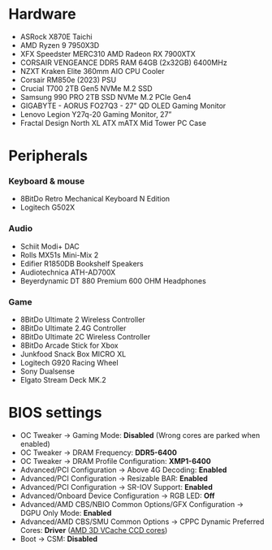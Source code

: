 # Hardware
* ASRock X870E Taichi
* AMD Ryzen 9 7950X3D
* XFX Speedster MERC310 AMD Radeon RX 7900XTX
* CORSAIR VENGEANCE DDR5 RAM 64GB (2x32GB) 6400MHz
* NZXT Kraken Elite 360mm AIO CPU Cooler
* Corsair RM850e (2023) PSU
* Crucial T700 2TB Gen5 NVMe M.2 SSD
* Samsung 990 PRO 2TB SSD NVMe M.2 PCIe Gen4
* GIGABYTE - AORUS FO27Q3 - 27" QD OLED Gaming Monitor
* Lenovo Legion Y27q-20 Gaming Monitor, 27”
* Fractal Design North XL ATX mATX Mid Tower PC Case
# Peripherals
### Keyboard & mouse
* 8BitDo Retro Mechanical Keyboard N Edition
* Logitech G502X
### Audio
* Schiit Modi+ DAC
* Rolls MX51s Mini-Mix 2
* Edifier R1850DB Bookshelf Speakers
* Audiotechnica ATH-AD700X
* Beyerdynamic DT 880 Premium 600 OHM Headphones
### Game
* 8BitDo Ultimate 2 Wireless Controller
* 8BitDo Ultimate 2.4G Controller
* 8BitDo Ultimate 2C Wireless Controller
* 8BitDo Arcade Stick for Xbox
* Junkfood Snack Box MICRO XL
* Logitech G920 Racing Wheel
* Sony Dualsense
* Elgato Stream Deck MK.2
# BIOS settings
* OC Tweaker -> Gaming Mode: **Disabled** (Wrong cores are parked when enabled)
* OC Tweaker -> DRAM Frequency: **DDR5-6400**
* OC Tweaker -> DRAM Profile Configuration: **XMP1-6400**
* Advanced/PCI Configuration -> Above 4G Decoding: **Enabled**
* Advanced/PCI Configuration -> Resizable BAR: **Enabled**
* Advanced/PCI Configuration -> SR-IOV Support: **Enabled**
* Advanced/Onboard Device Configuration -> RGB LED: **Off**
* Advanced/AMD CBS/NBIO Common Options/GFX Configuration -> DGPU Only Mode: **Enabled**
* Advanced/AMD CBS/SMU Common Options -> CPPC Dynamic Preferred Cores: **Driver** ([AMD 3D VCache CCD cores](https://wiki.cachyos.org/configuration/general_system_tweaks/#amd-3d-v-cache-optimizer))
* Boot -> CSM: **Disabled**